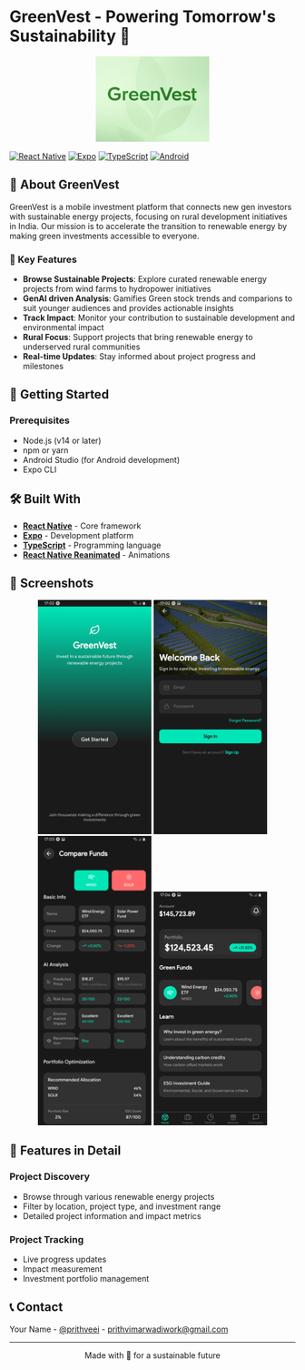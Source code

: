 # GreenVest - Powering Tomorrow's Sustainability 🌱

<p align="center">
  <img src="assets/images/image.jpg" alt="GreenVest Logo" width="200"/>
</p>

[![React Native](https://img.shields.io/badge/React_Native-20232A?style=for-the-badge&logo=react&logoColor=61DAFB)](https://reactnative.dev/)
[![Expo](https://img.shields.io/badge/Expo-000020?style=for-the-badge&logo=expo&logoColor=white)](https://expo.dev/)
[![TypeScript](https://img.shields.io/badge/TypeScript-007ACC?style=for-the-badge&logo=typescript&logoColor=white)](https://www.typescriptlang.org/)
[![Android](https://img.shields.io/badge/Android-3DDC84?style=for-the-badge&logo=android&logoColor=white)](https://developer.android.com/)

## 📱 About GreenVest

GreenVest is a mobile investment platform that connects new gen investors with sustainable energy projects, focusing on rural development initiatives in India. Our mission is to accelerate the transition to renewable energy by making green investments accessible to everyone.

### 🌟 Key Features

- **Browse Sustainable Projects**: Explore curated renewable energy projects from wind farms to hydropower initiatives
- **GenAI driven Analysis**: Gamifies Green stock trends and comparions to suit younger audiences and provides actionable insights
- **Track Impact**: Monitor your contribution to sustainable development and environmental impact
- **Rural Focus**: Support projects that bring renewable energy to underserved rural communities
- **Real-time Updates**: Stay informed about project progress and milestones

## 🚀 Getting Started

### Prerequisites

- Node.js (v14 or later)
- npm or yarn
- Android Studio (for Android development)
- Expo CLI

## 🛠️ Built With

- **[React Native](https://reactnative.dev/)** - Core framework
- **[Expo](https://expo.dev/)** - Development platform
- **[TypeScript](https://www.typescriptlang.org/)** - Programming language
- **[React Native Reanimated](https://docs.swmansion.com/react-native-reanimated/)** - Animations

## 📱 Screenshots

<p align="center">
  <img src="assets/images/Screenshot_20250325-170227_Expo Go.jpg" width="200" alt="Welcome Screen"/>
  <img src="assets/images/Screenshot_20250325-170235_Expo Go.jpg" width="200" alt="Login Page"/>
  <img src="assets/images/Screenshot_20250325-170329_Expo Go.jpg" width="200" alt="Investment Flow"/>
  <img src="assets/images/Screenshot_20250325-170637_Expo Go.jpg" width="200" alt="Investment Flow"/>
</p>

## 🌿 Features in Detail

### Project Discovery
- Browse through various renewable energy projects
- Filter by location, project type, and investment range
- Detailed project information and impact metrics

### Project Tracking
- Live progress updates
- Impact measurement
- Investment portfolio management

## 📞 Contact

Your Name - [@prithveei](https://x.com/prithveei) - prithvimarwadiwork@gmail.com

---

<p align="center">
  Made with 💚 for a sustainable future
</p>
